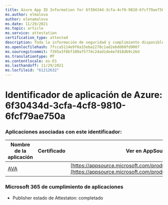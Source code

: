 ```yaml
---
title: Azure App ID Information for 6f30434d-3cfa-4cf8-9810-6fcf79ae750a
ms.author: elmalova
author: elenamalova
ms.date: 11/29/2021
ms.topic: article
ms.service: attestation
certification_type: attested
description: Toda la información de seguridad y cumplimiento disponible para 6f30434d-3cfa-4cf8-9810-6fcf79ae750a.
ms.openlocfilehash: 7fcca5114e9f8a33eba2278c1ad2e6dd60fd9007
ms.sourcegitcommit: 7395a3f8bf109af577dc24ad1de4e7d18db9c26d
ms.translationtype: MT
ms.contentlocale: es-ES
ms.lasthandoff: 11/29/2021
ms.locfileid: "61212632"
---
```

# <a name="azure-app-id-6f30434d-3cfa-4cf8-9810-6fcf79ae750a"></a>Identificador de aplicación de Azure: 6f30434d-3cfa-4cf8-9810-6fcf79ae750a


### <a name="apps-associated-with-this-id"></a>Aplicaciones asociadas con este identificador:
| **Nombre de la aplicación** | **Certificado** | **Ver en AppSource** |
|--------------|---------------|-----------------------|
| [AVA](https://docs.microsoft.com/microsoft-365-app-certification/forward/WA104381883) |  | [https://appsource.microsoft.com/product/office/WA104381883](https://appsource.microsoft.com/product/office/WA104381883) |

### <a name="microsoft-365-app-compliance-status"></a>Microsoft 365 de cumplimiento de aplicaciones
- Publisher estado de Attestaton: completado

